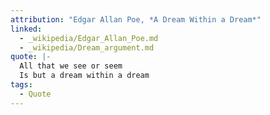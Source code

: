 ```yaml
---
attribution: "Edgar Allan Poe, *A Dream Within a Dream*"
linked:
  - _wikipedia/Edgar_Allan_Poe.md
  - _wikipedia/Dream_argument.md
quote: |-
  All that we see or seem
  Is but a dream within a dream
tags:
  - Quote
---
```

